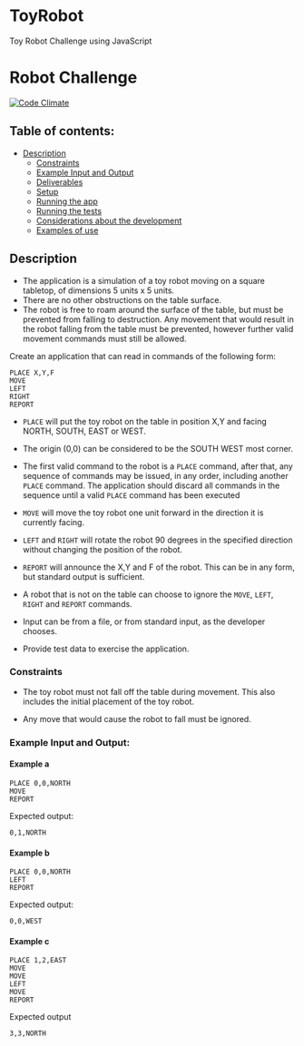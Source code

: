 # ToyRobot

Toy Robot Challenge using JavaScript

# Robot Challenge

[![Code Climate](https://codeclimate.com/github/RafaelChefe/toy_robot/badges/gpa.svg)](https://codeclimate.com/github/RafaelChefe/toy_robot)

## Table of contents:

- [Description](./README.md#description)
  - [Constraints](./README.md#constraints)
  - [Example Input and Output](./README.md#example-input-and-output)
  - [Deliverables](./README.md#deliverables)
  - [Setup](./README.md#setup)
  - [Running the app](./README.md#running-the-app)
  - [Running the tests](./README.md#running-the-tests)
  - [Considerations about the development](./README.md#considerations-about-the-development)
  - [Examples of use](./test_data/test_data.txt)

## Description

- The application is a simulation of a toy robot moving on a square tabletop, of dimensions 5 units x 5 units.
- There are no other obstructions on the table surface.
- The robot is free to roam around the surface of the table, but must be prevented from falling to destruction. Any movement that would result in the robot falling from the table must be prevented, however further valid movement commands must still be allowed.

Create an application that can read in commands of the following form:

```
PLACE X,Y,F
MOVE
LEFT
RIGHT
REPORT
```

- `PLACE` will put the toy robot on the table in position X,Y and facing NORTH, SOUTH, EAST or WEST.

- The origin (0,0) can be considered to be the SOUTH WEST most corner.

- The first valid command to the robot is a `PLACE` command, after that, any sequence of commands may be issued, in any order, including another `PLACE` command. The application should discard all commands in the sequence until a valid `PLACE` command has been executed

- `MOVE` will move the toy robot one unit forward in the direction it is currently facing.

- `LEFT` and `RIGHT` will rotate the robot 90 degrees in the specified direction without changing the position of the robot.

- `REPORT` will announce the X,Y and F of the robot. This can be in any form, but standard output is sufficient.

- A robot that is not on the table can choose to ignore the `MOVE`, `LEFT`, `RIGHT` and `REPORT` commands.

- Input can be from a file, or from standard input, as the developer chooses.

- Provide test data to exercise the application.

### Constraints

- The toy robot must not fall off the table during movement. This also includes the initial placement of the toy robot.

- Any move that would cause the robot to fall must be ignored.

### Example Input and Output:

#### Example a

    PLACE 0,0,NORTH
    MOVE
    REPORT

Expected output:

    0,1,NORTH

#### Example b

    PLACE 0,0,NORTH
    LEFT
    REPORT

Expected output:

    0,0,WEST

#### Example c

    PLACE 1,2,EAST
    MOVE
    MOVE
    LEFT
    MOVE
    REPORT

Expected output

    3,3,NORTH

